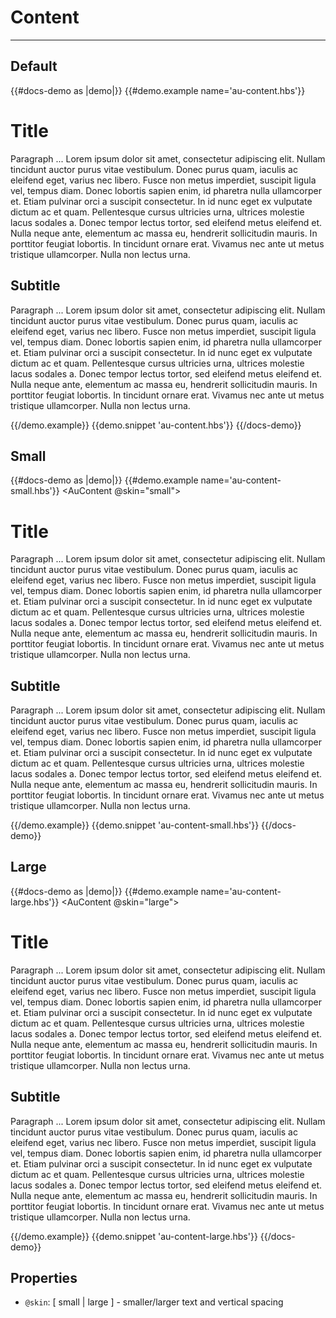 # Content

---

## Default

{{#docs-demo as |demo|}}
  {{#demo.example name='au-content.hbs'}}
    <AuContent>
      <h1>
        Title
      </h1>
      <p>
        Paragraph ... Lorem ipsum dolor sit amet, consectetur adipiscing elit. Nullam tincidunt auctor purus vitae vestibulum. Donec purus quam, iaculis ac eleifend eget, varius nec libero. Fusce non metus imperdiet, suscipit ligula vel, tempus diam. Donec lobortis sapien enim, id pharetra nulla ullamcorper et. Etiam pulvinar orci a suscipit consectetur. In id nunc eget ex vulputate dictum ac et quam. Pellentesque cursus ultricies urna, ultrices molestie lacus sodales a. Donec tempor lectus tortor, sed eleifend metus eleifend et. Nulla neque ante, elementum ac massa eu, hendrerit sollicitudin mauris. In porttitor feugiat lobortis. In tincidunt ornare erat. Vivamus nec ante ut metus tristique ullamcorper. Nulla non lectus urna. 
      </p>
      <h2>
        Subtitle
      </h2>
      <p>
        Paragraph ... Lorem ipsum dolor sit amet, consectetur adipiscing elit. Nullam tincidunt auctor purus vitae vestibulum. Donec purus quam, iaculis ac eleifend eget, varius nec libero. Fusce non metus imperdiet, suscipit ligula vel, tempus diam. Donec lobortis sapien enim, id pharetra nulla ullamcorper et. Etiam pulvinar orci a suscipit consectetur. In id nunc eget ex vulputate dictum ac et quam. Pellentesque cursus ultricies urna, ultrices molestie lacus sodales a. Donec tempor lectus tortor, sed eleifend metus eleifend et. Nulla neque ante, elementum ac massa eu, hendrerit sollicitudin mauris. In porttitor feugiat lobortis. In tincidunt ornare erat. Vivamus nec ante ut metus tristique ullamcorper. Nulla non lectus urna. 
      </p>
    </AuContent>
  {{/demo.example}}
  {{demo.snippet 'au-content.hbs'}}
{{/docs-demo}}

## Small

{{#docs-demo as |demo|}}
  {{#demo.example name='au-content-small.hbs'}}
    <AuContent @skin="small">
      <h1>
        Title
      </h1>
      <p>
        Paragraph ... Lorem ipsum dolor sit amet, consectetur adipiscing elit. Nullam tincidunt auctor purus vitae vestibulum. Donec purus quam, iaculis ac eleifend eget, varius nec libero. Fusce non metus imperdiet, suscipit ligula vel, tempus diam. Donec lobortis sapien enim, id pharetra nulla ullamcorper et. Etiam pulvinar orci a suscipit consectetur. In id nunc eget ex vulputate dictum ac et quam. Pellentesque cursus ultricies urna, ultrices molestie lacus sodales a. Donec tempor lectus tortor, sed eleifend metus eleifend et. Nulla neque ante, elementum ac massa eu, hendrerit sollicitudin mauris. In porttitor feugiat lobortis. In tincidunt ornare erat. Vivamus nec ante ut metus tristique ullamcorper. Nulla non lectus urna. 
      </p>
      <h2>
        Subtitle
      </h2>
      <p>
        Paragraph ... Lorem ipsum dolor sit amet, consectetur adipiscing elit. Nullam tincidunt auctor purus vitae vestibulum. Donec purus quam, iaculis ac eleifend eget, varius nec libero. Fusce non metus imperdiet, suscipit ligula vel, tempus diam. Donec lobortis sapien enim, id pharetra nulla ullamcorper et. Etiam pulvinar orci a suscipit consectetur. In id nunc eget ex vulputate dictum ac et quam. Pellentesque cursus ultricies urna, ultrices molestie lacus sodales a. Donec tempor lectus tortor, sed eleifend metus eleifend et. Nulla neque ante, elementum ac massa eu, hendrerit sollicitudin mauris. In porttitor feugiat lobortis. In tincidunt ornare erat. Vivamus nec ante ut metus tristique ullamcorper. Nulla non lectus urna. 
      </p>
    </AuContent>
  {{/demo.example}}
  {{demo.snippet 'au-content-small.hbs'}}
{{/docs-demo}}

## Large

{{#docs-demo as |demo|}}
  {{#demo.example name='au-content-large.hbs'}}
    <AuContent @skin="large">
      <h1>
        Title
      </h1>
      <p>
        Paragraph ... Lorem ipsum dolor sit amet, consectetur adipiscing elit. Nullam tincidunt auctor purus vitae vestibulum. Donec purus quam, iaculis ac eleifend eget, varius nec libero. Fusce non metus imperdiet, suscipit ligula vel, tempus diam. Donec lobortis sapien enim, id pharetra nulla ullamcorper et. Etiam pulvinar orci a suscipit consectetur. In id nunc eget ex vulputate dictum ac et quam. Pellentesque cursus ultricies urna, ultrices molestie lacus sodales a. Donec tempor lectus tortor, sed eleifend metus eleifend et. Nulla neque ante, elementum ac massa eu, hendrerit sollicitudin mauris. In porttitor feugiat lobortis. In tincidunt ornare erat. Vivamus nec ante ut metus tristique ullamcorper. Nulla non lectus urna. 
      </p>
      <h2>
        Subtitle
      </h2>
      <p>
        Paragraph ... Lorem ipsum dolor sit amet, consectetur adipiscing elit. Nullam tincidunt auctor purus vitae vestibulum. Donec purus quam, iaculis ac eleifend eget, varius nec libero. Fusce non metus imperdiet, suscipit ligula vel, tempus diam. Donec lobortis sapien enim, id pharetra nulla ullamcorper et. Etiam pulvinar orci a suscipit consectetur. In id nunc eget ex vulputate dictum ac et quam. Pellentesque cursus ultricies urna, ultrices molestie lacus sodales a. Donec tempor lectus tortor, sed eleifend metus eleifend et. Nulla neque ante, elementum ac massa eu, hendrerit sollicitudin mauris. In porttitor feugiat lobortis. In tincidunt ornare erat. Vivamus nec ante ut metus tristique ullamcorper. Nulla non lectus urna. 
      </p>
    </AuContent>
  {{/demo.example}}
  {{demo.snippet 'au-content-large.hbs'}}
{{/docs-demo}}

## Properties

- `@skin`: [ small | large ] - smaller/larger text and vertical spacing
